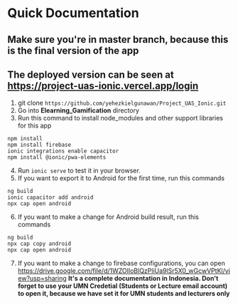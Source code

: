 # Quick Documentation
## Make sure you're in **master** branch, because this is the final version of the app
## The deployed version can be seen at https://project-uas-ionic.vercel.app/login

1. git clone `https://github.com/yehezkielgunawan/Project_UAS_Ionic.git`
2. Go into **Elearning_Gamification** directory
3. Run this command to install node_modules and other support libraries for this app
```
npm install
npm install firebase
ionic integrations enable capacitor
npm install @ionic/pwa-elements
```
4. Run `ionic serve` to test it in your browser.
5. If you want to export it to Android for the first time, run this commands
```
ng build
ionic capacitor add android
npx cap open android
```
6. If you want to make a change for Android build result, run this commands
```
ng build
npx cap copy android
npx cap open android
```
7. If you want to make a change to firebase configurations, you can open https://drive.google.com/file/d/1WZOlIoBlQzPliUa9lSr5X0_wGcwVPtKl/view?usp=sharing **It's a complete documentation in Indonesia. Don't forget to use your UMN Credetial (Students or Lecture email account) to open it, because we have set it for UMN students and lecturers only**
